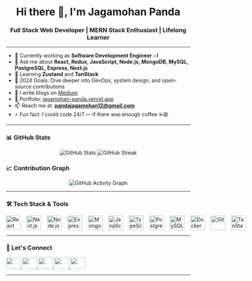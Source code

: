 <h1 align="center">Hi there 👋, I'm Jagamohan Panda</h1>
<h3 align="center">Full Stack Web Developer | MERN Stack Enthusiast | Lifelong Learner</h3>


---

- 🌱 Currently working as **Software Development Engineer - I**
- 💬 Ask me about **React, Redux, JavaScript, Node.js, MongoDB, MySQL, PostgreSQL, Express, Next.js**
- 🧠 Learning **Zustand** and **TanStack**
- 🎯 2024 Goals: Dive deeper into DevOps, system design, and open-source contributions
- 📝 I write blogs on [Medium](https://medium.com/@lipunlive12)
- 💼 Portfolio: [jagamohan-panda.vercel.app](https://jagamohan-panda.vercel.app)
- 📫 Reach me at: **pandajagamohan12@gmail.com**
- ⚡ Fun fact: I could code 24/7 — if there was enough coffee ☕😄

---

### 📊 GitHub Stats

<p align="center">
  <img src="https://github-readme-stats.vercel.app/api?username=Jagamohan-81&show_icons=true&theme=tokyonight" alt="GitHub Stats" />
   <img src="https://github-readme-streak-stats.herokuapp.com/?user=Jagamohan-81&theme=tokyonight" alt="GitHub Streak" />

</p>


### 📈 Contribution Graph

<p align="center">
  <img src="https://github-readme-activity-graph.vercel.app/graph?username=Jagamohan-81&bg_color=0d1117&color=58a6ff&line=1f6feb&point=58a6ff&area=true&hide_border=true" alt="GitHub Activity Graph" />
</p>

---

### 🛠️ Tech Stack & Tools


<div  style="display: flex; justify-content: space-around; gap: 16px;">

  <img src="https://cdn.jsdelivr.net/gh/devicons/devicon/icons/react/react-original.svg" width="40" height="40" alt="React"/>
  <img src="https://cdn.jsdelivr.net/gh/devicons/devicon/icons/nextjs/nextjs-original.svg" width="40" height="40" alt="Next.js"/>
  <img src="https://cdn.jsdelivr.net/gh/devicons/devicon/icons/nodejs/nodejs-original.svg" width="40" height="40" alt="Node.js"/>
  <img src="https://cdn.jsdelivr.net/gh/devicons/devicon/icons/express/express-original.svg" width="40" height="40" alt="Express.js"/>
  <img src="https://cdn.jsdelivr.net/gh/devicons/devicon/icons/mongodb/mongodb-original.svg" width="40" height="40" alt="MongoDB"/>
  <img src="https://cdn.jsdelivr.net/gh/devicons/devicon/icons/javascript/javascript-original.svg" width="40" height="40" alt="JavaScript"/>
  <img src="https://cdn.jsdelivr.net/gh/devicons/devicon/icons/typescript/typescript-original.svg" width="40" height="40" alt="TypeScript"/>
  <img src="https://cdn.jsdelivr.net/gh/devicons/devicon/icons/postgresql/postgresql-original.svg" width="40" height="40" alt="PostgreSQL"/>
  <img src="https://cdn.jsdelivr.net/gh/devicons/devicon/icons/mysql/mysql-original.svg" width="40" height="40" alt="MySQL"/>
  <img src="https://cdn.jsdelivr.net/gh/devicons/devicon/icons/docker/docker-original.svg" width="40" height="40" alt="Docker"/>
  <img src="https://cdn.jsdelivr.net/gh/devicons/devicon/icons/git/git-original.svg" width="40" height="40" alt="Git"/>
  <img src="https://avatars.githubusercontent.com/u/72518640?s=200&v=4" width="40" height="40" alt="TanStack Query"/>
</div>


---

### 🔗 Let's Connect

<p align="left">
  <a href="https://twitter.com/lipunlive" target="_blank">
    <img src="https://raw.githubusercontent.com/rahuldkjain/github-profile-readme-generator/master/src/images/icons/Social/twitter.svg" height="30" width="40" />
  </a>
  <a href="https://linkedin.com/in/jagamohan-panda" target="_blank">
    <img src="https://raw.githubusercontent.com/rahuldkjain/github-profile-readme-generator/master/src/images/icons/Social/linked-in-alt.svg" height="30" width="40" />
  </a>
  <a href="https://medium.com/@lipunlive12" target="_blank">
    <img src="https://raw.githubusercontent.com/rahuldkjain/github-profile-readme-generator/master/src/images/icons/Social/medium.svg" height="30" width="40" />
  </a>
  <a href="https://www.hackerrank.com/pandajagamohan12" target="_blank">
    <img src="https://raw.githubusercontent.com/rahuldkjain/github-profile-readme-generator/master/src/images/icons/Social/hackerrank.svg" height="30" width="40" />
  </a>
  <a href="mailto:pandajagamohan12@gmail.com" target="_blank">
    <img src="https://img.icons8.com/fluency/40/000000/gmail-new.png" height="30" width="40" />
  </a>
</p>

---

<!-- BLOG-POST-LIST:START -->
<!-- BLOG-POST-LIST:END -->

